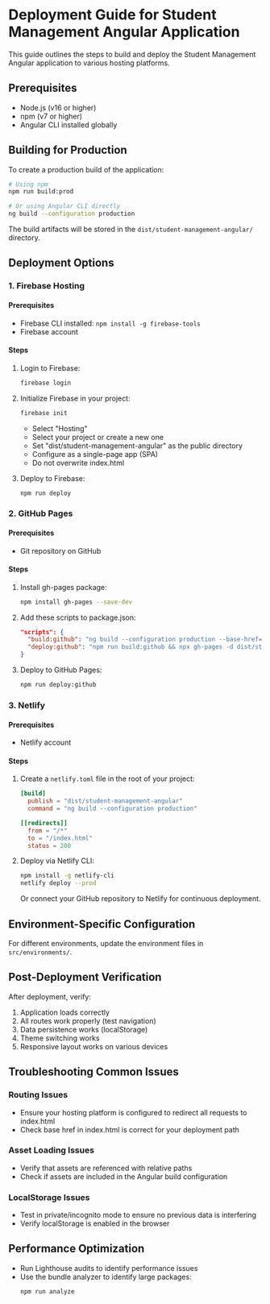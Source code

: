 # Deployment Guide for Student Management Angular Application

This guide outlines the steps to build and deploy the Student Management Angular application to various hosting platforms.

## Prerequisites

- Node.js (v16 or higher)
- npm (v7 or higher)
- Angular CLI installed globally

## Building for Production

To create a production build of the application:

```bash
# Using npm
npm run build:prod

# Or using Angular CLI directly
ng build --configuration production
```

The build artifacts will be stored in the `dist/student-management-angular/` directory.

## Deployment Options

### 1. Firebase Hosting

#### Prerequisites
- Firebase CLI installed: `npm install -g firebase-tools`
- Firebase account

#### Steps
1. Login to Firebase:
   ```bash
   firebase login
   ```

2. Initialize Firebase in your project:
   ```bash
   firebase init
   ```
   - Select "Hosting"
   - Select your project or create a new one
   - Set "dist/student-management-angular" as the public directory
   - Configure as a single-page app (SPA)
   - Do not overwrite index.html

3. Deploy to Firebase:
   ```bash
   npm run deploy
   ```

### 2. GitHub Pages

#### Prerequisites
- Git repository on GitHub

#### Steps
1. Install gh-pages package:
   ```bash
   npm install gh-pages --save-dev
   ```

2. Add these scripts to package.json:
   ```json
   "scripts": {
     "build:github": "ng build --configuration production --base-href=/your-repo-name/",
     "deploy:github": "npm run build:github && npx gh-pages -d dist/student-management-angular"
   }
   ```

3. Deploy to GitHub Pages:
   ```bash
   npm run deploy:github
   ```

### 3. Netlify

#### Prerequisites
- Netlify account

#### Steps
1. Create a `netlify.toml` file in the root of your project:
   ```toml
   [build]
     publish = "dist/student-management-angular"
     command = "ng build --configuration production"

   [[redirects]]
     from = "/*"
     to = "/index.html"
     status = 200
   ```

2. Deploy via Netlify CLI:
   ```bash
   npm install -g netlify-cli
   netlify deploy --prod
   ```

   Or connect your GitHub repository to Netlify for continuous deployment.

## Environment-Specific Configuration

For different environments, update the environment files in `src/environments/`.

## Post-Deployment Verification

After deployment, verify:

1. Application loads correctly
2. All routes work properly (test navigation)
3. Data persistence works (localStorage)
4. Theme switching works
5. Responsive layout works on various devices

## Troubleshooting Common Issues

### Routing Issues
- Ensure your hosting platform is configured to redirect all requests to index.html
- Check base href in index.html is correct for your deployment path

### Asset Loading Issues
- Verify that assets are referenced with relative paths
- Check if assets are included in the Angular build configuration

### LocalStorage Issues
- Test in private/incognito mode to ensure no previous data is interfering
- Verify localStorage is enabled in the browser

## Performance Optimization

- Run Lighthouse audits to identify performance issues
- Use the bundle analyzer to identify large packages:
  ```bash
  npm run analyze
  ```
